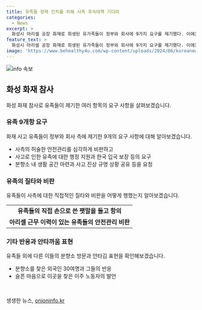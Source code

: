 ```yaml
---
title: 유족들 장례 안치를 위해 사측 후속대책 기다려
categories:
  - News
excerpt: >
  화성시 아리셀 공장 화재로 희생된 유가족들이 정부와 회사에 9가지 요구를 제기했다. 이에는 한국 입국 보장, 사고 원인 규명, 유족 생활 공간 마련 등이 포함되었다. 유족들은 안전 교육 부족과 안전관리 허술을 비판하며 진실을 밝혀 사죄하라고 요구했다. 유가족들의 투쟁으로 분향소는 많은 사람들이 찾아 희생자를 추모하는 장소로 변모하고 있다.
feature_text: >
  화성시 아리셀 공장 화재로 희생된 유가족들이 정부와 회사에 9가지 요구를 제기했다. 이에는 한국 입국 보장, 사고 원인 규명, 유족 생활 공간 마련 등이 포함되었다. 유족들은 안전 교육 부족과 안전관리 허술을 비판하며 진실을 밝혀 사죄하라고 요구했다. 유가족들의 투쟁으로 분향소는 많은 사람들이 찾아 희생자를 추모하는 장소로 변모하고 있다.
image: 'https://www.behealthy4u.com/wp-content/uploads/2024/06/koreanews.jpg'
---
```


<p><img src="https://www.behealthy4u.com/wp-content/uploads/2024/06/koreanews.jpg" alt="info 속보" /></p>

<h2 data-ke-size="size26">화성 화재 참사</h2>

<p data-ke-size="size16">화성 화재 참사로 유족들이 제기한 여러 항목의 요구 사항을 살펴보겠습니다.</p>

<h3>유족 9개항 요구</h3>

<p data-ke-size="size16">화재 사고 유족들이 정부와 회사 측에 제기한 9개의 요구 사항에 대해 알아보겠습니다.</p>

<ul>
    <li>사측의 허술한 안전관리를 심각하게 비판하고</li>
    <li>사고로 인한 유족에 대한 행정 지원과 한국 입국 보장 등의 요구</li>
    <li>분향소 내 생활 공간 마련과 사고 진상 규명 상황 공유 등을 요청</li>
</ul>

<h3>유족의 질타와 비판</h3>

<p data-ke-size="size16">유족들이 사측에 대한 직접적인 질타와 비판을 어떻게 행했는지 알아보겠습니다.</p>

<table>
    <tr>
        <td style="text-align: center; height: 17px;"><b>유족들의 직접 손으로 쓴 팻말을 들고 항의</b></td>
    </tr>
    <tr>
        <td style="text-align: center; height: 17px;"><b>아리셀 근무 이력이 있는 유족들의 안전관리 비판</b></td>
    </tr>
</table>

<h3>기타 반응과 안타까움 표현</h3>

<p data-ke-size="size16">유족들 외에 다른 이들의 분향소 방문과 안타김 표현을 확인해보겠습니다.</p>

<ul>
    <li>분향소를 찾은 외국인 30여명과 그들의 반응</li>
    <li>슬픈 마음으로 이곳을 찾은 이주 노동자의 발언</li>
</ul>

<p data-ke-size="size16">&nbsp;</p>
생생한 뉴스, <a href="https://onioninfo.kr" rel="dofollow">onioninfo.kr</a>


